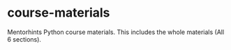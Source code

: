 # course-materials
Mentorhints Python course materials. This includes the whole materials (All 6 sections).
